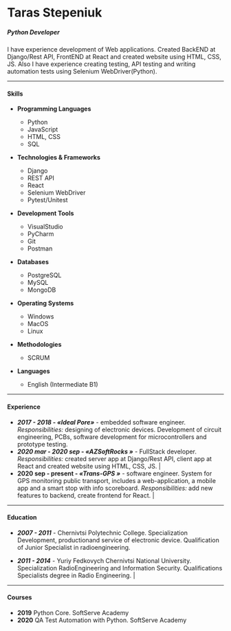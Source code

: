 # **Taras**  **Stepeniuk**
##### Python Developer


I have experience development of Web applications. Created BackEND at Django/Rest API, FrontEND at React and created website using HTML, CSS, JS. Also I have experience creating testing, API testing and writing automation tests using Selenium WebDriver(Python).
____
####  Skills

* **Programming Languages**
  * Python 
  * JavaScript
  * HTML, CSS
  * SQL 

* **Technologies & Frameworks**
  * Django
  * REST API
  * React
  * Selenium WebDriver
  * Pytest/Unitest

* **Development Tools**
  * VisualStudio
  * PyCharm
  * Git
  * Postman

* **Databases**
  * PostgreSQL
  * MySQL
  * MongoDB

* **Operating Systems**
  * Windows
  * MacOS
  * Linux

* **Methodologies**
  * SCRUM 

* **Languages**
  * English (Intermediate B1)

____
#### Experience

* **_2017 - 2018_ - _«__Ideal Pore__»_** - embedded software engineer.
  *Responsibilities:* designing of electronic devices. Development of circuit engineering, PCBs, software development for microcontrollers and prototype testing. 
* **_2020 mar - 2020 sep_ - _«__AZSoftRocks__ »_** - FullStack developer.
  *Responsibilities:* created server app at Django/Rest API, client app at React and created website using HTML, CSS, JS. |
* **2020 sep - present - _«__Trans-GPS__ »_** - software engineer.
  System for GPS monitoring public transport, includes a web-application, a mobile app and a smart stop with info scoreboard. 
  *Responsibilities:* add new features to backend, create frontend for React. |

____
#### Education

* **_2007 - 2011_** - Chernivtsi Polytechnic College. Specialization Development, productionand service of electronic device. Qualification of Junior Specialist in radioengineering.

* **_2011 - 2014_** - Yuriy Fedkovych Chernivtsi National University. Specialization RadioEngineering and Information Security. Qualifications Specialists degree in Radio Engineering. |
____
#### Courses


* **2019** Python Core. SoftServe Academy 
* **2020** QA Test Automation with Python. SoftServe Academy